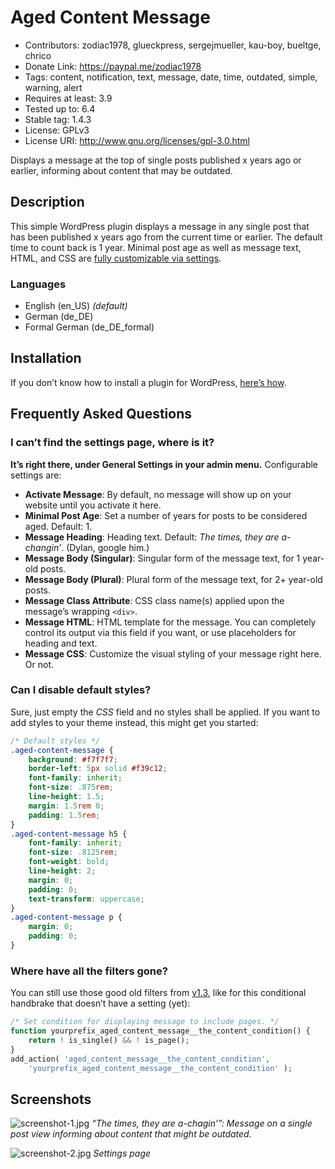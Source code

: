 # Aged Content Message
* Contributors:      zodiac1978, glueckpress, sergejmueller, kau-boy, bueltge, chrico
* Donate Link:       https://paypal.me/zodiac1978
* Tags:              content, notification, text, message, date, time, outdated, simple, warning, alert
* Requires at least: 3.9
* Tested up to:      6.4
* Stable tag:        1.4.3
* License:           GPLv3
* License URI:       http://www.gnu.org/licenses/gpl-3.0.html

Displays a message at the top of single posts published x years ago or earlier, informing about content that may be outdated.

## Description

This simple WordPress plugin displays a message in any single post that has been published x years ago from the current time or earlier. The default time to count back is 1 year. Minimal post age as well as message text, HTML, and CSS are [fully customizable via settings](#frequently-asked-questions).

### Languages

* English (en_US) _(default)_
* German (de_DE)
* Formal German (de_DE_formal)

## Installation

If you don’t know how to install a plugin for WordPress, [here’s how](http://codex.wordpress.org/Managing_Plugins#Installing_Plugins).

## Frequently Asked Questions

### I can’t find the settings page, where is it?

**It’s right there, under General Settings in your admin menu.** Configurable settings are:

* __Activate Message__: By default, no message will show up on your website until you activate it here.
* __Minimal Post Age__: Set a number of years for posts to be considered aged. Default: 1.
* __Message Heading__: Heading text. Default: _The times, they are a-changin’_. (Dylan, google him.)
* __Message Body (Singular)__: Singular form of the message text, for 1 year-old posts.
* __Message Body (Plural)__: Plural form of the message text, for 2+ year-old posts.
* __Message Class Attribute__: CSS class name(s) applied upon the message’s wrapping `<div>`.
* __Message HTML__: HTML template for the message. You can completely control its output via this field if you want, or use placeholders for heading and text.
* __Message CSS__: Customize the visual styling of your message right here. Or not.

### Can I disable default styles?

Sure, just empty the _CSS_ field and no styles shall be applied. If you want to add styles to your theme instead, this might get you started:

```css
/* Default styles */
.aged-content-message {
	background: #f7f7f7;
	border-left: 5px solid #f39c12;
	font-family: inherit;
	font-size: .875rem;
	line-height: 1.5;
	margin: 1.5rem 0;
	padding: 1.5rem;
}
.aged-content-message h5 {
	font-family: inherit;
	font-size: .8125rem;
	font-weight: bold;
	line-height: 2;
	margin: 0;
	padding: 0;
	text-transform: uppercase;
}
.aged-content-message p {
	margin: 0;
	padding: 0;
}
```

### Where have all the filters gone?

You can still use those good old filters from [v1.3](https://github.com/Zodiac1978/aged-content-message/tree/v1.3), like for this conditional handbrake that doesn’t have a setting (yet):

```php
/* Set condition for displaying message to include pages. */
function yourprefix_aged_content_message__the_content_condition() {
	return ! is_single() && ! is_page();
}
add_action( 'aged_content_message__the_content_condition',
	'yourprefix_aged_content_message__the_content_condition' );
```

## Screenshots
![screenshot-1.jpg](https://raw.githubusercontent.com/Zodiac1978/aged-content-message/.wordpress-org/screenshot-1.jpg)
_“The times, they are a-chagin’”: Message on a single post view informing about content that might be outdated._

![screenshot-2.jpg](https://raw.githubusercontent.com/Zodiac1978/aged-content-message/master/.wordpress-org/screenshot-2.jpg)
_Settings page_
